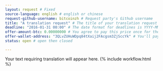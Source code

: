 ```yaml
---
layout: request # Fixed
source-language: english # english or chinese
request-github-username: bitcoinzh # Request party's Github username
title: "A translation request" # The title of your translation request
deadline: "2016-01-31 00:00" # The date format for deadlines is YYYY-MM-DD HH:MM
offer-amount-btc: 0.00000000 # You agree to pay this price once for the translation of the text in this document
offer-wallet-address: "3QLvZUHuWDpq84tXaij2FAcgsm3ZjSccYk" # You'll pay the agreed price for translating this document from this wallet address
status: open # open then closed

---
```

Your text requiring translation will appear here.
{% include workflow.html %}
